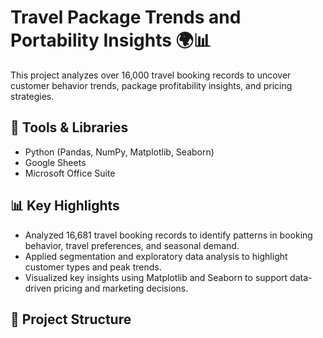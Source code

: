 # Travel Package Trends and Portability Insights 🌍📊

This project analyzes over 16,000 travel booking records to uncover customer behavior trends, package profitability insights, and pricing strategies.

## 🔧 Tools & Libraries
- Python (Pandas, NumPy, Matplotlib, Seaborn)
- Google Sheets
- Microsoft Office Suite

## 📊 Key Highlights
- Analyzed 16,681 travel booking records to identify patterns in booking behavior, travel preferences, and seasonal demand.
- Applied segmentation and exploratory data analysis to highlight customer types and peak trends.
- Visualized key insights using Matplotlib and Seaborn to support data-driven pricing and marketing decisions.

## 📁 Project Structure
